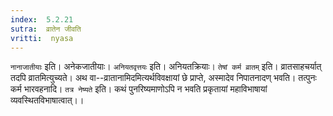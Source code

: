 ```yaml
---
index:  5.2.21
sutra:  व्रातेन जीवति
vritti:  nyasa
---
```


`नानाजातीयाः` इति। अनेकजातीयाः। `अनियतवृत्तयः` इति। अनियतक्रियाः। `तेषां कर्म व्रातम्` इति। व्रातसाहचर्यात् तदपि व्रातमित्युच्यते। अथ वा--व्रातानामिदमित्यर्थविवक्षायां छे प्राप्ते, अस्मादेव निपातनादण् भवति। तत्पुनः कर्म भारवहनादि। `तत्र नेष्यते` इति। कथं पुनरिष्यमाणोऽपि न भवति प्रकृतायां महाविभाषायां व्यवस्थितविभाषात्वात्।।

